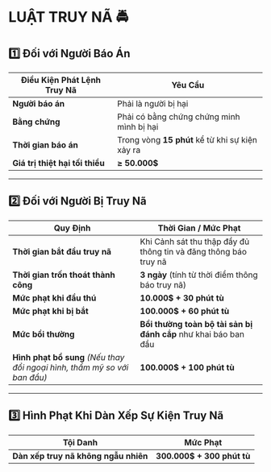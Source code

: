 # **LUẬT TRUY NÃ** 🚔  

## **1️⃣ Đối với Người Báo Án**  

| **Điều Kiện Phát Lệnh Truy Nã** | **Yêu Cầu** |
|----------------------|-------------------------------|
| **Người báo án** | Phải là người bị hại |
| **Bằng chứng** | Phải có bằng chứng chứng minh mình bị hại |
| **Thời gian báo án** | Trong vòng **15 phút** kể từ khi sự kiện xảy ra |
| **Giá trị thiệt hại tối thiểu** | **≥ 50.000$** |

---

## **2️⃣ Đối với Người Bị Truy Nã**  

| **Quy Định** | **Thời Gian / Mức Phạt** |
|--------------------------|--------------------------------|
| **Thời gian bắt đầu truy nã** | Khi Cảnh sát thu thập đầy đủ thông tin và đăng thông báo truy nã |
| **Thời gian trốn thoát thành công** | **3 ngày** (tính từ thời điểm thông báo truy nã) |
| **Mức phạt khi đầu thú** | **10.000$ + 30 phút tù** |
| **Mức phạt khi bị bắt** | **100.000$ + 60 phút tù** |
| **Mức bồi thường** | **Bồi thường toàn bộ tài sản bị đánh cắp** như khai báo ban đầu |
| **Hình phạt bổ sung** *(Nếu thay đổi ngoại hình, thẩm mỹ so với ban đầu)* | **100.000$ + 100 phút tù** |

---

## **3️⃣ Hình Phạt Khi Dàn Xếp Sự Kiện Truy Nã**  

| **Tội Danh** | **Mức Phạt** |
|----------------------|-------------------------------|
| **Dàn xếp truy nã không ngẫu nhiên** | **300.000$ + 300 phút tù** |
